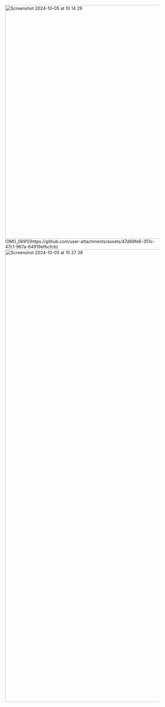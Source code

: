 
<img width="759" alt="Screenshot 2024-10-05 at 10 14 29" src="https://github.com/user-attachments/assets/58143018-ab6d-41b7-b08b-2e68be89af95">
![IMG_0691](https://github.com/user-attachments/assets/47d69fe6-351c-47c1-967a-64919efbcfcb)

<img width="1470" alt="Screenshot 2024-10-05 at 10 27 28" src="https://github.com/user-attachments/assets/ea2e1927-e561-482d-b2e3-5cae29e07e9d">
